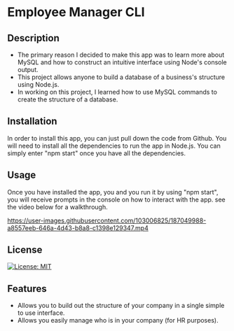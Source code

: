 # Employee Manager CLI

## Description

- The primary reason I decided to make this app was to learn more about MySQL and how to construct an intuitive interface using Node's console output.
- This project allows anyone to build a database of a business's structure using Node.js.
- In working on this project, I learned how to use MySQL commands to create the structure of a database.

## Installation

In order to install this app, you can just pull down the code from Github. You will need to install all the dependencies to run the app in Node.js. You can simply enter "npm start" once you have all the dependencies.


## Usage

Once you have installed the app, you and you run it by using "npm start", you will receive prompts in the console on how to interact with the app. see the video below for a walkthrough.


https://user-images.githubusercontent.com/103006825/187049988-a8557eeb-646a-4d43-b8a8-c1398e129347.mp4




## License

[![License: MIT](https://img.shields.io/badge/License-MIT-yellow.svg)](https://opensource.org/licenses/MIT)

## Features

- Allows you to build out the structure of your company in a single simple to use interface.
- Allows you easily manage who is in your company (for HR purposes).
